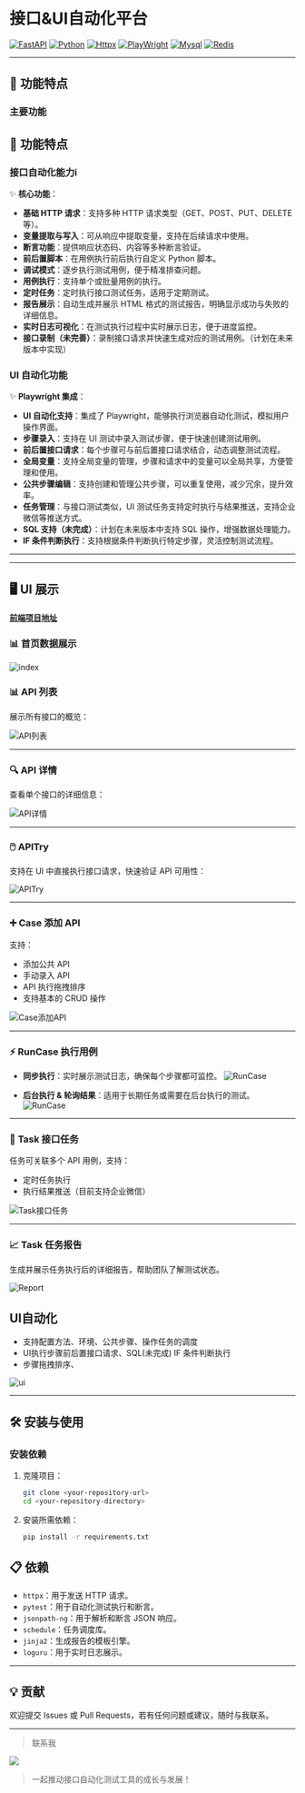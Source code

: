 # 接口&UI自动化平台[![FastAPI](https://img.shields.io/badge/FastAPI-blue)](https://www.python.org/)[![Python](https://img.shields.io/badge/Python-3.12%2B-blue)](https://www.python.org/)[![Httpx](https://img.shields.io/badge/Httpx-blue)](https://www.python-httpx.org/)[![PlayWright](https://img.shields.io/badge/PlayWright-blue)](https://playwright.dev/python/docs/api/class-playwright)[![Mysql](https://img.shields.io/badge/Mysql-blue)]()[![Redis](https://img.shields.io/badge/Redis-blue)]()---## 🚀 功能特点### 主要功能## 🚀 功能特点### 接口自动化能力i✨ **核心功能**：- **基础 HTTP 请求**：支持多种 HTTP 请求类型（GET、POST、PUT、DELETE 等）。- **变量提取与写入**：可从响应中提取变量，支持在后续请求中使用。- **断言功能**：提供响应状态码、内容等多种断言验证。- **前后置脚本**：在用例执行前后执行自定义 Python 脚本。- **调试模式**：逐步执行测试用例，便于精准排查问题。- **用例执行**：支持单个或批量用例的执行。- **定时任务**：定时执行接口测试任务，适用于定期测试。- **报告展示**：自动生成并展示 HTML 格式的测试报告，明确显示成功与失败的详细信息。- **实时日志可视化**：在测试执行过程中实时展示日志，便于进度监控。- **接口录制（未完善）**：录制接口请求并快速生成对应的测试用例。（计划在未来版本中实现）### UI 自动化功能✨ **Playwright 集成**：- **UI 自动化支持**：集成了 Playwright，能够执行浏览器自动化测试，模拟用户操作界面。- **步骤录入**：支持在 UI 测试中录入测试步骤，便于快速创建测试用例。- **前后置接口请求**：每个步骤可与前后置接口请求结合，动态调整测试流程。- **全局变量**：支持全局变量的管理，步骤和请求中的变量可以全局共享，方便管理和使用。- **公共步骤编辑**：支持创建和管理公共步骤，可以重复使用，减少冗余，提升效率。- **任务管理**：与接口测试类似，UI 测试任务支持定时执行与结果推送，支持企业微信等推送方式。- **SQL 支持（未完成）**：计划在未来版本中支持 SQL 操作，增强数据处理能力。- **IF 条件判断执行**：支持根据条件判断执行特定步骤，灵活控制测试流程。------## 🖥️ UI 展示#### [前端项目地址](https://github.com/Caoyongqi912/caseHubWeb)### 📊 首页数据展示![index](resource/index.png)### 📊 **API 列表**展示所有接口的概览：![API列表](resource/api.png)---### 🔍 **API 详情**查看单个接口的详细信息：![API详情](resource/detail.png)---### 🖱️ **APITry**支持在 UI 中直接执行接口请求，快速验证 API 可用性：![APITry](resource/try.gif)---### ➕ **Case 添加 API**支持：- 添加公共 API- 手动录入 API- API 执行拖拽排序- 支持基本的 CRUD 操作![Case添加API](resource/caseAdd.gif)---### ⚡ **RunCase 执行用例**- **同步执行**：实时展示测试日志，确保每个步骤都可监控。  ![RunCase](resource/runBySync.gif)- **后台执行 & 轮询结果**：适用于长期任务或需要在后台执行的测试。  ![RunCase](resource/runByAsync.gif)---### 📅 **Task 接口任务**任务可关联多个 API 用例，支持：- 定时任务执行- 执行结果推送（目前支持企业微信）![Task接口任务](resource/task_detail.png)---### 📈 **Task 任务报告**生成并展示任务执行后的详细报告，帮助团队了解测试状态。![Report](resource/report.png)## UI自动化- 支持配置方法、环境、公共步骤、操作任务的调度- UI执行步骤前后置接口请求、SQL(未完成) IF 条件判断执行- 步骤拖拽排序、![ui](resource/ui_detail.gif)---## 🛠️ 安装与使用### 安装依赖1. 克隆项目：    ```bash    git clone <your-repository-url>    cd <your-repository-directory>    ```2. 安装所需依赖：    ```bash    pip install -r requirements.txt    ```## 📋 依赖- `httpx`：用于发送 HTTP 请求。- `pytest`：用于自动化测试执行和断言。- `jsonpath-ng`：用于解析和断言 JSON 响应。- `schedule`：任务调度库。- `jinja2`：生成报告的模板引擎。- `loguru`：用于实时日志展示。---## 💡 贡献欢迎提交 Issues 或 Pull Requests，若有任何问题或建议，随时与我联系。---> 联系我 > ![](resource/wx.png)> 一起推动接口自动化测试工具的成长与发展！